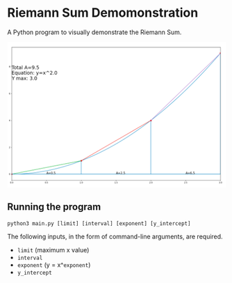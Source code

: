 # Riemann Sum Demomonstration
A Python program to visually demonstrate the Riemann Sum.

![](img/demo.png)

## Running the program

    python3 main.py [limit] [interval] [exponent] [y_intercept]

The following inputs, in the form of command-line arguments, are required.

* `limit` (maximum x value)
* `interval`
* `exponent` (y = x^`exponent`)
* `y_intercept`